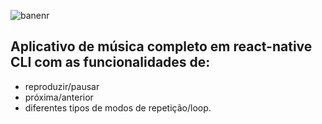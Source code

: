 ![banenr](https://user-images.githubusercontent.com/67022479/156891123-d5afe5db-cd18-4ec3-af04-a272869430b6.png)

## Aplicativo de música completo em react-native CLI com as funcionalidades de:
 * reproduzir/pausar
 * próxima/anterior
 * diferentes tipos de modos de repetição/loop.
